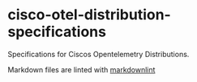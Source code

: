 # cisco-otel-distribution-specifications

Specifications for Ciscos Opentelemetry Distributions.

Markdown files are linted with [markdownlint](https://github.com/DavidAnson/markdownlint)
